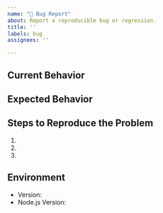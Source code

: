 ```yaml
---
name: "🐛 Bug Report"
about: Report a reproducible bug or regression.
title: ''
labels: bug
assignees: ''

---
```


## Current Behavior

<!-- Describe how the issue manifests. -->

## Expected Behavior

<!-- Describe what the desired behavior would be. -->

## Steps to Reproduce the Problem

1.
1.
1.

## Environment

- Version: <!-- Version set on npm -->
- Node.js Version: <!-- Output of running `node -v` -->
